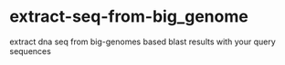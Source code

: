 # extract-seq-from-big_genome
extract dna seq from big-genomes based blast results with your query sequences
